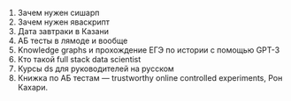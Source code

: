 1. Зачем нужен сишарп
2. Зачем нужен яваскрипт
3. Дата завтраки в Казани
4. АБ тесты в лямоде и вообще
5. Knowledge graphs и прохождение ЕГЭ по истории с помощью GPT-3
6. Кто такой full stack data scientist
7. Курсы ds для руководителей на русском
8. Книжка по АБ тестам — trustworthy online controlled experiments, Рон Кахари.